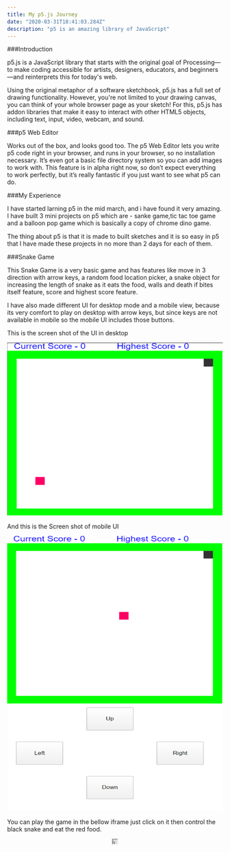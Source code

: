 ```yaml
---
title: My p5.js Journey
date: "2020-03-31T18:41:03.284Z"
description: "p5 is an amazing library of JavaScript"
---
```


###Introduction

p5.js is a JavaScript library that starts with the original goal of Processing—to make coding accessible for artists, designers, educators, and beginners—and reinterprets this for today's web.

Using the original metaphor of a software sketchbook, p5.js has a full set of drawing functionality. However, you're not limited to your drawing canvas, you can think of your whole browser page as your sketch! For this, p5.js has addon libraries that make it easy to interact with other HTML5 objects, including text, input, video, webcam, and sound.

###p5 Web Editor

Works out of the box, and looks good too. The p5 Web Editor lets you write p5 code right in your browser, and runs in your browser, so no installation necessary. It’s even got a basic file directory system so you can add images to work with. This feature is in alpha right now, so don’t expect everything to work perfectly, but it’s really fantastic if you just want to see what p5 can do.

###My Experience

I have started larning p5 in the mid march, and i have found it very amazing. I have built 3 mini projects on p5 which are - sanke game,tic tac toe game and a balloon pop game which is basically a copy of chrome dino game.

The thing about p5 is that it is made to built sketches and it is so easy in p5 that I have made these projects in no more than 2 days for each of them.

###Snake Game

This Snake Game is a very basic game and has features like move in 3 direction with arrow keys, a random food location picker, a snake object for increasing the length of snake as it eats the food, walls and death if bites itself feature, score and highest score feature.

I have also made different UI for desktop mode and a mobile view, because its very comfort to play on desktop with arrow keys, but since keys are not available in mobile so the mobile UI includes those buttons.

This is the screen shot of the UI in desktop

![Desktop UI](./DesktopUISG.png)

And this is the Screen shot of mobile UI

![Mobile UI](./MobileUISG.png)

You can play the game in the bellow iframe just click on it then control the black snake and eat the red food.

<center><iframe src="https://editor.p5js.org/pk7711/embed/RoK4aQJMu" width="10" height="10"></iframe>
</center>

